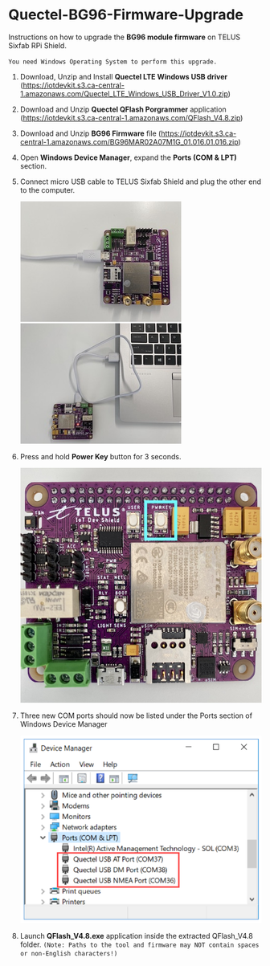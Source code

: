 # Quectel-BG96-Firmware-Upgrade
Instructions on how to upgrade the **BG96 module firmware** on  TELUS Sixfab RPi Shield.

`You need Windows Operating System to perform this upgrade.`

1. Download, Unzip and Install **Quectel LTE Windows USB driver** (https://iotdevkit.s3.ca-central-1.amazonaws.com/Quectel_LTE_Windows_USB_Driver_V1.0.zip)

2. Download and Unzip **Quectel QFlash Porgrammer** application (https://iotdevkit.s3.ca-central-1.amazonaws.com/QFlash_V4.8.zip)

3. Download and Unzip **BG96 Firmware** file (https://iotdevkit.s3.ca-central-1.amazonaws.com/BG96MAR02A07M1G_01.016.01.016.zip)

4. Open **Windows Device Manager**, expand the **Ports (COM & LPT)** section.

5. Connect micro USB cable to TELUS Sixfab Shield and plug the other end to the computer.

   ![alt_text](images/IMG_8400_320.jpg) ![alt_text](images/IMG_8402_320.jpg)

6. Press and hold **Power Key** button for 3 seconds.

   ![alt_text](images/IMG_8404.jpg)

7. Three new COM ports should now be listed under the Ports section of Windows Device Manager

   ![alt_text](images/COM_Ports.png)

8. Launch **QFlash_V4.8.exe** application inside the extracted QFlash_V4.8 folder. `(Note: Paths to the tool and firmware may NOT contain spaces or non-English characters!)`


